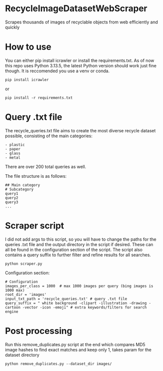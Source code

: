 # RecycleImageDatasetWebScraper
Scrapes thousands of images of recyclable objects from web efficiently and quickly

# How to use
You can either pip install icrawler or install the requirements.txt. As of now this repo uses Python 3.13.5, the latest Python version should work just fine though. It is reccomended you use a venv or conda.

```
pip install icrawler
```
or
```
pip install -r requirements.txt
```

# Query .txt file
The recycle_queries.txt file aims to create the most diverse recycle dataset possible, consisting of the main categories:
```
- plastic
- paper
- glass
- metal
```
There are over 200 total queries as well.

The file structure is as follows:
```
## Main category
# Subcategory
query1
query2
query3
...
```

# Scraper script
I did not add args to this script, so you will have to change the paths for the queries .txt file and the output directory in the script if desired. These can all be found in the configuration section of the script. The script also contains a query suffix to further filter and refine results for all searches.
```
python scraper.py
```

Configuration section:
```
# Configuration
images_per_class = 1000  # max 1000 images per query (bing images is 1000 max)
root_dir = 'images'
input_txt_path = 'recycle_queries.txt' # query .txt file
query_suffix = " white background -clipart -illustration -drawing -cartoon -vector -icon -emoji" # extra keywords/filters for search engine
```

# Post processing
Run this remove_duplicates.py script at the end which compares MD5 image hashes to find exact matches and keep only 1, takes param for the dataset directory
```
python remove_duplicates.py --dataset_dir images/
```

